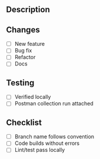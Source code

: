 ## Description
<!-- What is the purpose of this PR? -->

## Changes
- [ ] New feature
- [ ] Bug fix
- [ ] Refactor
- [ ] Docs

## Testing
- [ ] Verified locally
- [ ] Postman collection run attached

## Checklist
- [ ] Branch name follows convention
- [ ] Code builds without errors
- [ ] Lint/test pass locally
